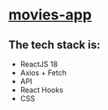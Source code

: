 #  [movies-app](https://candid-sunflower-0fb9d9.netlify.app)

## The tech stack is:
- ReactJS 18 
- Axios + Fetch 
- API
- React Hooks 
- CSS 

